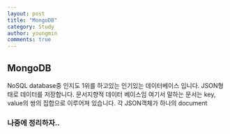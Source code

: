 ```yaml
---
layout: post
title: "MongoDB"
category: Study
author: youngmin
comments: true
---
```


## MongoDB
NoSQL database중 인지도 1위를 하고있는 인기있는 데이터베이스 입니다.
JSON형태로 데이터를 저장합니다. 문서지향적 데이터 베이스임
여기서 말하는 문서는 key, value의 쌍의 집합으로 이루어져 있습니다.
각 JSON객체가 하나의 document

### 나중에 정리하자..
